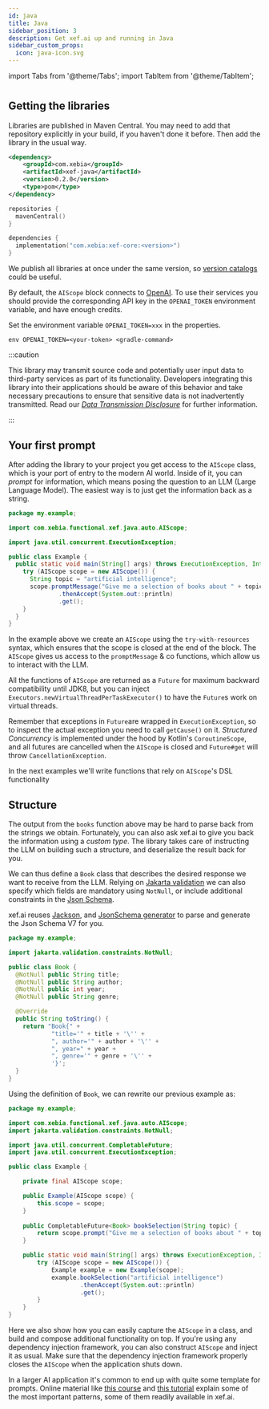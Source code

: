 ```yaml
---
id: java
title: Java
sidebar_position: 3
description: Get xef.ai up and running in Java
sidebar_custom_props:
  icon: java-icon.svg
---
```


import Tabs from '@theme/Tabs';
import TabItem from '@theme/TabItem';

# <decorated-text icon="java-icon.svg" title="Quickstart - Java" />

## Getting the libraries

Libraries are published in Maven Central. You may need to  add that repository explicitly
in your build, if you haven't done it before. Then add the library in the usual way.

<Tabs>
  <TabItem value="maven" label="Maven" default>

```xml
<dependency>
    <groupId>com.xebia</groupId>
    <artifactId>xef-java</artifactId>
    <version>0.2.0</version>
    <type>pom</type>
</dependency>
```

  </TabItem>
  <TabItem value="gradle" label="Gradle">

```kotlin
repositories {
  mavenCentral()
}

dependencies {
  implementation("com.xebia:xef-core:<version>")
}
```

  </TabItem>
</Tabs>


We publish all libraries at once under the same version, so
[version catalogs](https://docs.gradle.org/current/userguide/platforms.html#sec:sharing-catalogs)
could be useful.

By default, the `AIScope` block connects to [OpenAI](https://platform.openai.com/).
To use their services you should provide the corresponding API key in the `OPENAI_TOKEN`
environment variable, and have enough credits.

<Tabs>
  <TabItem value="intellij" label="IntelliJ" default>

Set the environment variable `OPENAI_TOKEN=xxx` in the properties.

  </TabItem>
  <TabItem value="gradle" label="Gradle">

```shell
env OPENAI_TOKEN=<your-token> <gradle-command>
```

  </TabItem>
</Tabs>

:::caution

This library may transmit source code and potentially user input data to third-party services as part of its functionality.
Developers integrating this library into their applications should be aware of this behavior and take necessary precautions to ensure that sensitive data is not inadvertently transmitted.
Read our [_Data Transmission Disclosure_](https://github.com/xebia-functional/xef#%EF%B8%8F-data-transmission-disclosure) for further information.

:::

## Your first prompt

After adding the library to your project
you get access to the `AIScope` class, which is your port of entry to the modern AI world.
Inside of it, you can _prompt_ for information, which means posing the question to an LLM
(Large Language Model). The easiest way is to just get the information back as a string.

```java
package my.example;

import com.xebia.functional.xef.java.auto.AIScope;

import java.util.concurrent.ExecutionException;

public class Example {
  public static void main(String[] args) throws ExecutionException, InterruptedException {
    try (AIScope scope = new AIScope()) {
      String topic = "artificial intelligence";
      scope.promptMessage("Give me a selection of books about " + topic)
              .thenAccept(System.out::println)
              .get();
    }
  }
}
```

In the example above we create an `AIScope` using the `try-with-resources` syntax,
which ensures that the scope is closed at the end of the block.
The `AIScope` gives us access to the `promptMessage` & co functions, which allow us to interact with the LLM.

All the functions of `AIScope` are returned as a `Future` for maximum backward compatibility until JDK8,
but you can inject `Executors.newVirtualThreadPerTaskExecutor()` to have the `Future`s work on virtual threads.

Remember that exceptions in `Future`are wrapped in `ExecutionException`,
so to inspect the actual exception you need to call `getCause()` on it.
_Structured Concurrency_ is implemented under the hood by Kotlin's `CoroutineScope`,
and all futures are cancelled when the `AIScope` is closed and `Future#get` will throw `CancellationException`.

In the next examples we'll write functions that rely on `AIScope`'s DSL functionality

## Structure

The output from the `books` function above may be hard to parse back from the
strings we obtain. Fortunately, you can also ask xef.ai to give you back the information
using a _custom type_. The library takes care of instructing the LLM on building such
a structure, and deserialize the result back for you.

We can thus define a `Book` class that describes the desired response we want to receive from the LLM.
Relying on [Jakarta validation](https://beanvalidation.org) we can also specify which fields are mandatory using `NotNull`,
or include additional constraints in the [Json Schema](https://json-schema.org).

xef.ai reuses [Jackson](https://github.com/FasterXML/jackson-databind),
and [JsonSchema generator](https://github.com/victools/jsonschema-generator) to parse and generate the Json Schema V7 for you.

```java
package my.example;

import jakarta.validation.constraints.NotNull;

public class Book {
  @NotNull public String title;
  @NotNull public String author;
  @NotNull public int year;
  @NotNull public String genre;

  @Override
  public String toString() {
    return "Book{" +
            "title='" + title + '\'' +
            ", author='" + author + '\'' +
            ", year=" + year +
            ", genre='" + genre + '\'' +
            '}';
  }
}
```

Using the definition of `Book`, we can rewrite our previous example as:

```java
package my.example;

import com.xebia.functional.xef.java.auto.AIScope;
import jakarta.validation.constraints.NotNull;

import java.util.concurrent.CompletableFuture;
import java.util.concurrent.ExecutionException;

public class Example {

    private final AIScope scope;

    public Example(AIScope scope) {
        this.scope = scope;
    }
    
    public CompletableFuture<Book> bookSelection(String topic) {
        return scope.prompt("Give me a selection of books about " + topic, Example.Book.class);
    }

    public static void main(String[] args) throws ExecutionException, InterruptedException {
        try (AIScope scope = new AIScope()) {
            Example example = new Example(scope);
            example.bookSelection("artificial intelligence")
                    .thenAccept(System.out::println)
                    .get();
        }
    }
}
```

Here we also show how you can easily capture the `AIScope` in a class,
and build and compose additional functionality on top.
If you're using any dependency injection framework, you can also construct `AIScope` and inject it as usual.
Make sure that the dependency injection framework properly closes the `AIScope` when the application shuts down.

In a larger AI application it's common to end up with quite some template for prompts.
Online material like [this course](https://www.deeplearning.ai/short-courses/chatgpt-prompt-engineering-for-developers/)
and [this tutorial](https://learnprompting.org/docs/intro) explain some of the most important patterns,
some of them readily available in xef.ai.
